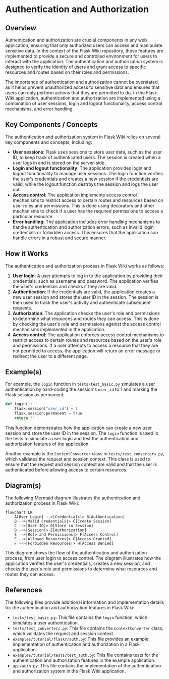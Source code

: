 # Authentication and Authorization
## Overview
Authentication and authorization are crucial components in any web application, ensuring that only authorized users can access and manipulate sensitive data. In the context of the Flask Wiki repository, these features are implemented to provide a secure and controlled environment for users to interact with the application. The authentication and authorization system is designed to verify the identity of users and grant access to specific resources and routes based on their roles and permissions.

The importance of authentication and authorization cannot be overstated, as it helps prevent unauthorized access to sensitive data and ensures that users can only perform actions that they are permitted to do. In the Flask Wiki application, authentication and authorization are implemented using a combination of user sessions, login and logout functionality, access control mechanisms, and error handling.

## Key Components / Concepts
The authentication and authorization system in Flask Wiki relies on several key components and concepts, including:

* **User sessions**: Flask uses sessions to store user data, such as the user ID, to keep track of authenticated users. The session is created when a user logs in and is stored on the server-side.
* **Login and logout functionality**: The application provides login and logout functionality to manage user sessions. The login function verifies the user's credentials and creates a new session if the credentials are valid, while the logout function destroys the session and logs the user out.
* **Access control**: The application implements access control mechanisms to restrict access to certain routes and resources based on user roles and permissions. This is done using decorators and other mechanisms to check if a user has the required permissions to access a particular resource.
* **Error handling**: The application includes error handling mechanisms to handle authentication and authorization errors, such as invalid login credentials or forbidden access. This ensures that the application can handle errors in a robust and secure manner.

## How it Works
The authentication and authorization process in Flask Wiki works as follows:

1. **User login**: A user attempts to log in to the application by providing their credentials, such as username and password. The application verifies the user's credentials and checks if they are valid.
2. **Authentication**: If the credentials are valid, the application creates a new user session and stores the user ID in the session. The session is then used to track the user's activity and authenticate subsequent requests.
3. **Authorization**: The application checks the user's role and permissions to determine what resources and routes they can access. This is done by checking the user's role and permissions against the access control mechanisms implemented in the application.
4. **Access control**: The application enforces access control mechanisms to restrict access to certain routes and resources based on the user's role and permissions. If a user attempts to access a resource that they are not permitted to access, the application will return an error message or redirect the user to a different page.

## Example(s)
For example, the `login` function in `tests/test_basic.py` simulates a user authentication by hard-coding the session's `user_id` to 1 and marking the Flask session as permanent:
```python
def login():
    flask.session["user_id"] = 1
    flask.session.permanent = True
    return ""
```
This function demonstrates how the application can create a new user session and store the user ID in the session. The `login` function is used in the tests to simulate a user login and test the authentication and authorization features of the application.

Another example is the `ContextConverter` class in `tests/test_converters.py`, which validates the request and session context. This class is used to ensure that the request and session context are valid and that the user is authenticated before allowing access to certain resources.

## Diagram(s)
The following Mermaid diagram illustrates the authentication and authorization process in Flask Wiki:
```mermaid
flowchart LR
    A[User Login] -->|Credentials|> B[Authentication]
    B -->|Valid Credentials|> C[Create Session]
    C -->|User ID|> D[Store in Session]
    D -->|Session|> E[Authorization]
    E -->|Role and Permissions|> F[Access Control]
    F -->|Allowed Resources|> G[Access Granted]
    F -->|Forbidden Resources|> H[Access Denied]
```
This diagram shows the flow of the authentication and authorization process, from user login to access control. The diagram illustrates how the application verifies the user's credentials, creates a new session, and checks the user's role and permissions to determine what resources and routes they can access.

## References
The following files provide additional information and implementation details for the authentication and authorization features in Flask Wiki:

* `tests/test_basic.py`: This file contains the `login` function, which simulates a user authentication.
* `tests/test_converters.py`: This file contains the `ContextConverter` class, which validates the request and session context.
* `examples/tutorial/flaskr/auth.py`: This file provides an example implementation of authentication and authorization in a Flask application.
* `examples/tutorial/tests/test_auth.py`: This file contains tests for the authentication and authorization features in the example application.
* `app/auth.py`: This file contains the implementation of the authentication and authorization system in the Flask Wiki application.